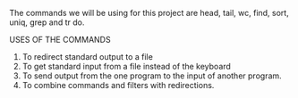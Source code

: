The commands we will be using for this project are head, tail, wc, find, sort, uniq, grep and tr do.

USES OF THE COMMANDS

1. To redirect standard output to a file
2. To get standard input from a file instead of the keyboard
3. To send output from the one program to the input of another program.
4. To combine commands and filters with redirections. 
